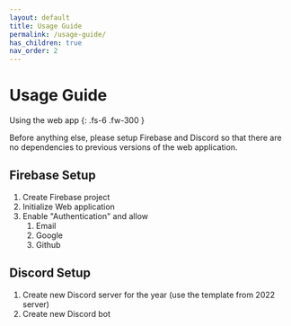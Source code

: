 ```yaml
---
layout: default
title: Usage Guide
permalink: /usage-guide/
has_children: true
nav_order: 2
---
```


# Usage Guide

Using the web app
{: .fs-6 .fw-300 }

Before anything else, please setup Firebase and Discord so that there are no dependencies to
previous versions of the web application.

## Firebase Setup

1. Create Firebase project
2. Initialize Web application
3. Enable "Authentication" and allow
   1. Email
   2. Google
   3. Github

## Discord Setup

1. Create new Discord server for the year (use the template from 2022 server)
2. Create new Discord bot
